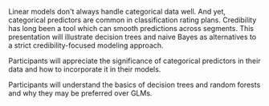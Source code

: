 Linear models don't always handle categorical data well. And yet, categorical predictors are common in classification rating plans. Credibility has long been a tool which can smooth predictions across segments. This presentation will illustrate decision trees and naive Bayes as alternatives to a strict credibility-focused modeling approach. 

Participants will appreciate the significance of categorical predictors in their data and how to incorporate it in their models.

Participants will understand the basics of decision trees and random forests and why they may be preferred over GLMs.
